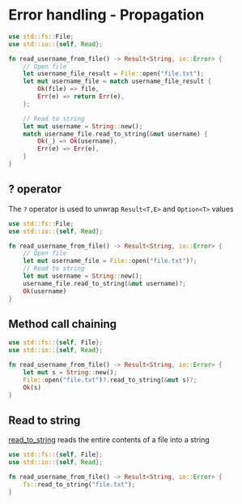# Error handling - Propagation

```rs
use std::fs::File;
use std::io::{self, Read};

fn read_username_from_file() -> Result<String, io::Error> {
    // Open file
    let username_file_result = File::open("file.txt");
    let mut username_file = match username_file_result {
        Ok(file) => file,
        Err(e) => return Err(e),
    };

    // Read to string
    let mut username = String::new();
    match username_file.read_to_string(&mut username) {
        Ok(_) => Ok(username),
        Err(e) => Err(e),
    }
}
```

## ? operator

The `?` operator is used to unwrap `Result<T,E>` and `Option<T>` values

```rs
use std::fs::File;
use std::io::{self, Read};

fn read_username_from_file() -> Result<String, io::Error> {
    // Open file
    let mut username_file = File::open("file.txt")?;
    // Read to string
    let mut username = String::new();
    username_file.read_to_string(&mut username)?;
    Ok(username)
}
```

## Method call chaining

```rs
use std::fs::{self, File};
use std::io::{self, Read};

fn read_username_from_file() -> Result<String, io::Error> {
    let mut s = String::new();
    File::open("file.txt")?.read_to_string(&mut s)?;
    Ok(s)
}
```

## Read to string

[read_to_string](https://doc.rust-lang.org/std/fs/fn.read_to_string.html) reads
the entire contents of a file into a string

```rs
use std::fs::{self, File};
use std::io::{self, Read};

fn read_username_from_file() -> Result<String, io::Error> {
    fs::read_to_string("file.txt");
}
```
